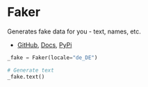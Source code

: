 # Faker

Generates fake data for you - text, names, etc.

* [GitHub](https://github.com/joke2k/faker), [Docs](https://faker.readthedocs.io/), [PyPi](https://pypi.org/project/Faker/)

```python
_fake = Faker(locale="de_DE")

# Generate text
_fake.text()
```